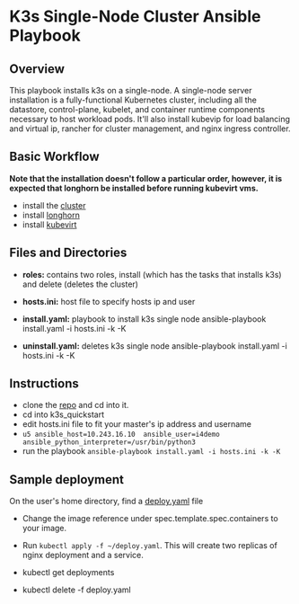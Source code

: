 # K3s Single-Node Cluster Ansible Playbook 

## Overview
This playbook installs k3s on a single-node. A single-node server installation is a fully-functional Kubernetes cluster, including all the datastore, control-plane, kubelet, and container runtime components necessary to host workload pods.
It'll also install kubevip for load balancing and virtual ip, rancher for cluster management, and nginx ingress controller.

## Basic Workflow
**Note that the installation doesn't follow a particular order, however, it is expected that longhorn be installed before running kubevirt vms.**
- install the [cluster](https://github.com/hubbertsmith/anu-i4ops/tree/k3s/k3s_quickstart#instructions)
- install [longhorn](https://github.com/hubbertsmith/anu-i4ops/tree/k3s/longhorn)
- install [kubevirt](https://github.com/hubbertsmith/anu-i4ops/tree/k3s/kubevirt)

## Files and Directories
- **roles:** contains two roles, install (which has the tasks that installs k3s) and delete (deletes the cluster)
- **hosts.ini:** host file to specify hosts ip and user
- **install.yaml:** playbook to install k3s single node
ansible-playbook install.yaml -i hosts.ini -k -K

- **uninstall.yaml:** deletes k3s single node
ansible-playbook install.yaml -i hosts.ini -k -K

## Instructions
- clone the [repo](https://github.com/hubbertsmith/anu-i4ops/tree/k3s) and cd into it.
- cd into k3s_quickstart
- edit hosts.ini file to fit your master's ip address and username
- `u5 ansible_host=10.243.16.10  ansible_user=i4demo ansible_python_interpreter=/usr/bin/python3`
- run the playbook `ansible-playbook install.yaml -i hosts.ini -k -K`

## Sample deployment
On the user's home directory, find a [deploy.yaml](#roles/install/templates/deploy.yaml.j2) file
- Change the image reference under spec.template.spec.containers to your image. 
- Run `kubectl apply -f ~/deploy.yaml`. This will create two replicas of nginx deployment and a service.

- kubectl get deployments
- kubectl delete -f deploy.yaml